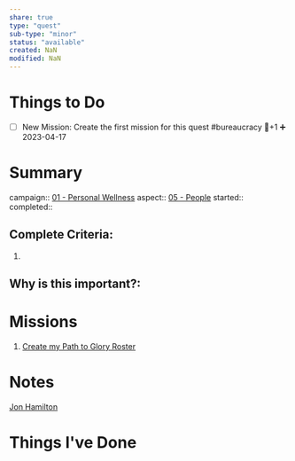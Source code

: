 ```yaml
---
share: true
type: "quest"
sub-type: "minor"
status: "available"
created: NaN 
modified: NaN
---
```

 
 
# Things to Do
- [ ] New Mission: Create the first mission for this quest #bureaucracy 🥄+1 ➕ 2023-04-17
# Summary
campaign:: [01 - Personal Wellness](./01%20-%20Personal%20Wellness.md)
aspect:: [05 - People](./05%20-%20People.md)
started:: 
completed::
## Complete Criteria:
1. 

## Why is this important?:

# Missions
1. [Create my Path to Glory Roster](./Create%20my%20Path%20to%20Glory%20Roster.md)

# Notes
[Jon Hamilton](./Jon%20Hamilton.md)
# Things I've Done
